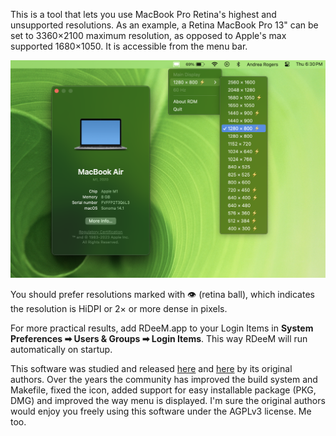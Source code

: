 This is a tool that lets you use MacBook Pro Retina's highest and unsupported resolutions.
As an example, a Retina MacBook Pro 13" can be set to 3360×2100 maximum resolution, as
opposed to Apple's max supported 1680×1050. It is accessible from the menu bar.

![rdm-screenshot](img/RDeeM.png)

You should prefer resolutions marked with 👁️ (retina ball), which indicates the
resolution is HiDPI or 2× or more dense in pixels.

For more practical results, add RDeeM.app to your Login Items in
**System Preferences ➡ Users & Groups ➡ Login Items**.
This way RDeeM will run automatically on startup.

This software was studied and released
[here](http://garethjenkins.com/2012/07/01/investigating-a-high-resolution-retina-utility-for-macbook-pro-1x-and-2x-modes/#comment-623)
and [here](http://www.reddit.com/r/apple/comments/vi9yf/set_your_retina_macbook_pros_resolution_to/)
by its original authors. Over the years the community has improved the build
system and Makefile, fixed the icon, added support for easy installable package
(PKG, DMG) and improved the way menu is displayed.  I'm sure the original
authors would enjoy you freely using this software under the AGPLv3 license.
Me too.

